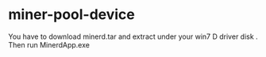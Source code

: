 # miner-pool-device
You have to download minerd.tar and extract under your win7 D driver disk . Then run MinerdApp.exe
